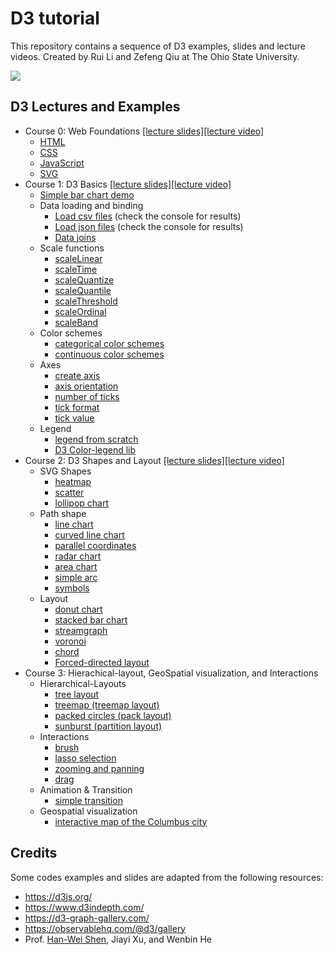 # D3 tutorial

This repository contains a sequence of D3 examples, slides and lecture videos. Created by Rui Li and Zefeng Qiu at The Ohio State University.

![](https://komarev.com/ghpvc/?username=CSE5544OSU&label=tutorial+views)

## D3 Lectures and Examples

* Course 0: Web Foundations [[lecture slides]](https://cse5544osu.github.io/slides/1.D3-WebFoundations.pdf)[[lecture video]](https://youtu.be/o23gU0LzBCI)
    * [HTML](https://cse5544osu.github.io/WebFoundations/index.html)
    * [CSS](https://cse5544osu.github.io/WebFoundations/html-with-css.html)
    * [JavaScript](https://cse5544osu.github.io/WebFoundations/html-with-js.html)
    * [SVG](https://cse5544osu.github.io/WebFoundations/svg.html)
* Course 1: D3 Basics [[lecture slides]](https://cse5544osu.github.io/slides/2.D3-Basics.pdf)[[lecture video]](https://youtu.be/fHoRag8TzjM)
    * [Simple bar chart demo](https://cse5544osu.github.io/1.D3-BarExample/index.html)
    * Data loading and binding
        * [Load csv files](https://cse5544osu.github.io/3.D3-DataLoadingBinding/D3-load-csv.html) (check the console for results)
        * [Load json files](https://cse5544osu.github.io/3.D3-DataLoadingBinding/D3-load-json.html) (check the console for results)
        * [Data joins](https://cse5544osu.github.io/3.D3-DataLoadingBinding/D3-data-joins.html)
    * Scale functions
        * [scaleLinear](https://cse5544osu.github.io/4.D3-ScaleFunctions/D3-scaleLinear.html)
        * [scaleTime](https://cse5544osu.github.io/4.D3-ScaleFunctions/D3-scaleTime.html)
        * [scaleQuantize](https://cse5544osu.github.io/4.D3-ScaleFunctions/D3-scaleQuantize.html)
        * [scaleQuantile](https://cse5544osu.github.io/4.D3-ScaleFunctions/D3-scaleQuantile.html)
        * [scaleThreshold](https://cse5544osu.github.io/4.D3-ScaleFunctions/D3-scaleThreshold.html)
        * [scaleOrdinal](https://cse5544osu.github.io/4.D3-ScaleFunctions/D3-scaleOrdinal.html)
        * [scaleBand](https://cse5544osu.github.io/4.D3-ScaleFunctions/D3-scaleBand.html)
    * Color schemes
        * [categorical color schemes](https://cse5544osu.github.io/D3-ColorSchemes/D3-categorical-colorschemes.html)
        * [continuous color schemes](https://cse5544osu.github.io/D3-ColorSchemes/D3-continuous-colorschemes.html)
    * Axes
        * [create axis](https://cse5544osu.github.io/5.D3-Axes/D3-create-axis.html)
        * [axis orientation](https://cse5544osu.github.io/5.D3-Axes/D3-axis-orientation.html)
        * [number of ticks](https://cse5544osu.github.io/5.D3-Axes/D3-axis-number-of-ticks.html)
        * [tick format](https://cse5544osu.github.io/5.D3-Axes/D3-axis-tick-format.html)
        * [tick value](https://cse5544osu.github.io/5.D3-Axes/D3-axis-tick-values.html)
    * Legend
        * [legend from scratch](https://cse5544osu.github.io/D3-Color-Legend/D3-legend-scratch.html)
        * [D3 Color-legend lib](https://cse5544osu.github.io/D3-Color-Legend/D3-legend.html)
* Course 2: D3 Shapes and Layout [[lecture slides]](https://cse5544osu.github.io/slides/3.D3-Shape.Layout.Interaction.pdf)[[lecture video]](https://youtu.be/MehuPLwsw9M)  
    * SVG Shapes
        * [heatmap](https://cse5544osu.github.io/6.D3-Shapes/SVGshapes/D3-heatmap.html)
        * [scatter](https://cse5544osu.github.io/6.D3-Shapes/SVGshapes/D3-scatter.html)
        * [lollipop chart](https://cse5544osu.github.io/6.D3-Shapes/SVGshapes/D3-lollipop-chart.html)
    * Path shape
        * [line chart](https://cse5544osu.github.io/6.D3-Shapes/pathShapes/D3-linechart.html)
        * [curved line chart](https://cse5544osu.github.io/6.D3-Shapes/pathShapes/D3-curved-linechart.html)
        * [parallel coordinates](https://cse5544osu.github.io/6.D3-Shapes/pathShapes/D3-parallel-coordinates.html)
        * [radar chart](https://cse5544osu.github.io/6.D3-Shapes/pathShapes/D3-radar-chart.html)
        * [area chart](https://cse5544osu.github.io/6.D3-Shapes/pathShapes/D3-areachart.html)
        * [simple arc](https://cse5544osu.github.io/6.D3-Shapes/pathShapes/D3-simple-arc.html)
        * [symbols](https://cse5544osu.github.io/6.D3-Shapes/pathShapes/D3-symbols.html)
    * Layout
        * [donut chart](https://cse5544osu.github.io/7.D3-Layout/D3-donutchart.html)
        * [stacked bar chart](https://cse5544osu.github.io/7.D3-Layout/D3-stackedbar.html)
        * [streamgraph](https://cse5544osu.github.io/7.D3-Layout/D3-streamgraph.html)
        * [voronoi](https://cse5544osu.github.io/7.D3-Layout/D3-voronoi.html)
        * [chord](https://cse5544osu.github.io/7.D3-Layout/D3-chord.html)
        * [Forced-directed layout](https://cse5544osu.github.io/7.D3-Layout/D3-network.html)
* Course 3: Hierachical-layout, GeoSpatial visualization, and Interactions
    * Hierarchical-Layouts
        * [tree layout](https://cse5544osu.github.io/8.D3-HierarchicalLayout/D3-tree.html)
        * [treemap (treemap layout)](https://cse5544osu.github.io/8.D3-HierarchicalLayout/D3-treemap.html)
        * [packed circles (pack layout)](https://cse5544osu.github.io/8.D3-HierarchicalLayout/D3-packedcircles.html)
        * [sunburst (partition layout)](https://cse5544osu.github.io/8.D3-HierarchicalLayout/D3-sunburst.html)
    * Interactions
        * [brush](https://cse5544osu.github.io/11.D3-Interaction/D3-brush.html)
        * [lasso selection](https://cse5544osu.github.io/11.D3-Interaction/D3-lasso.html)
        * [zooming and panning](https://cse5544osu.github.io/11.D3-Interaction/D3-zoom.html)
        * [drag](https://cse5544osu.github.io/11.D3-Interaction/D3-drag.html)
    * Animation & Transition
        * [simple transition](https://cse5544osu.github.io/9.D3-Transition/D3-transition.html)
    * Geospatial visualization 
        * [interactive map of the Columbus city](https://cse5544osu.github.io/10.D3-GeospatialVis/D3-geovis.html)


## Credits 

Some codes examples and slides are adapted from the following resources:

* https://d3js.org/
* https://www.d3indepth.com/
* https://d3-graph-gallery.com/
* https://observablehq.com/@d3/gallery
* Prof. [Han-Wei Shen](https://github.com/imindseye/D3-tutorial), Jiayi Xu, and Wenbin He

